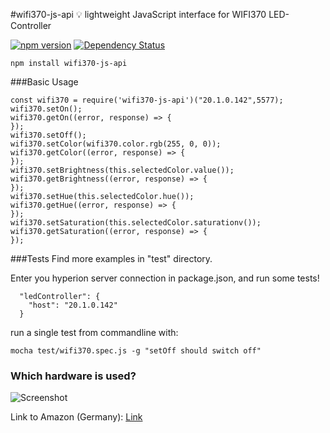 #wifi370-js-api
:bulb: lightweight JavaScript interface for WIFI370 LED-Controller

[![npm version](https://badge.fury.io/js/wifi370-js-api.svg)](https://badge.fury.io/js/wifi370-js-api)
[![Dependency Status](https://david-dm.org/firsttris/wifi370-js-api.svg)](https://david-dm.org/firsttris/wifi370-js-api) 
```
npm install wifi370-js-api
```
###Basic Usage
```
const wifi370 = require('wifi370-js-api')("20.1.0.142",5577);
wifi370.setOn();
wifi370.getOn((error, response) => {
});
wifi370.setOff();
wifi370.setColor(wifi370.color.rgb(255, 0, 0));
wifi370.getColor((error, response) => {
});
wifi370.setBrightness(this.selectedColor.value());
wifi370.getBrightness((error, response) => {
});
wifi370.setHue(this.selectedColor.hue());
wifi370.getHue((error, response) => {
});
wifi370.setSaturation(this.selectedColor.saturationv());
wifi370.getSaturation((error, response) => {
});
```
###Tests
Find more examples in "test" directory.

Enter you hyperion server connection in package.json, and run some tests!
```
  "ledController": {
    "host": "20.1.0.142"
  }
```

run a single test from commandline with:
```
mocha test/wifi370.spec.js -g "setOff should switch off"
```

### Which hardware is used?

![Screenshot](https://dl.dropboxusercontent.com/u/13344648/dev/wifi370img.PNG)

Link to Amazon (Germany): [Link](https://www.amazon.de/dp/B00Q6FKPZI/ref=cm_sw_r_tw_dp_x_HavByb4T01Q88)